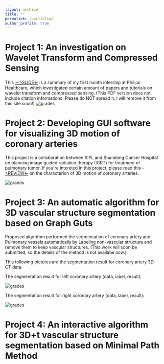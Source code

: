 ```yaml
---
layout: archive
title: ""
permalink: /portfolio/
author_profile: true
---
```

Project 1: An investigation on Wavelet Transform and Compressed Sensing
======
This [－>SLIDE<-](http://dukang4655.github.io/files/WT&CS.pdf) is a summary of my first month intership at Philips Healthcare, which investigated certain amount of papers and tutorials on wavelet transform and compressed sensing. (This PDF version does not include citation informations. Please do NOT spread it. I will remove it from this site soon!)
![grades](https://dukang4655.github.io/images/wtcs.jpg)

Project 2: Developing GUI software for visualizing 3D motion of coronary arteries
======
This project is a collaboration between SIPL and Shandong Cancer Hospital on planning image guided radiation therapy (IGRT) for treatment of pulmonary tumor. If you're intereted in this project, please read this [->REVIEW<-](http://dukang4655.github.io/files/review.pdf) on the characterion of 3D motion of coronary arteries. 

![grades](https://dukang4655.github.io/images/GUI.png)

Project 3: An automatic algorithm for 3D vascular structure segmentation based on Graph Guts
======
Proposed algorithm performed the segmentation of coronary artery and Pulmonary vessels automatically by Labeling non-vascular structure and remove them to keep vascular structures. (This work will soon be submitted, so the details of the method is not availabe now.)

This following pictures are the segmentation result for coronary artery 3D CT data.

The segmentation result for left coronary artery (data, label, result):

![grades](https://dukang4655.github.io/images/left.png)

The segmentation result for right coronary artery (data, label, result):

![grades](https://dukang4655.github.io/images/right.png)

Project 4: An interactive algorithm for 3D+t vascular structure segmentation based on Minimal Path Method
======

